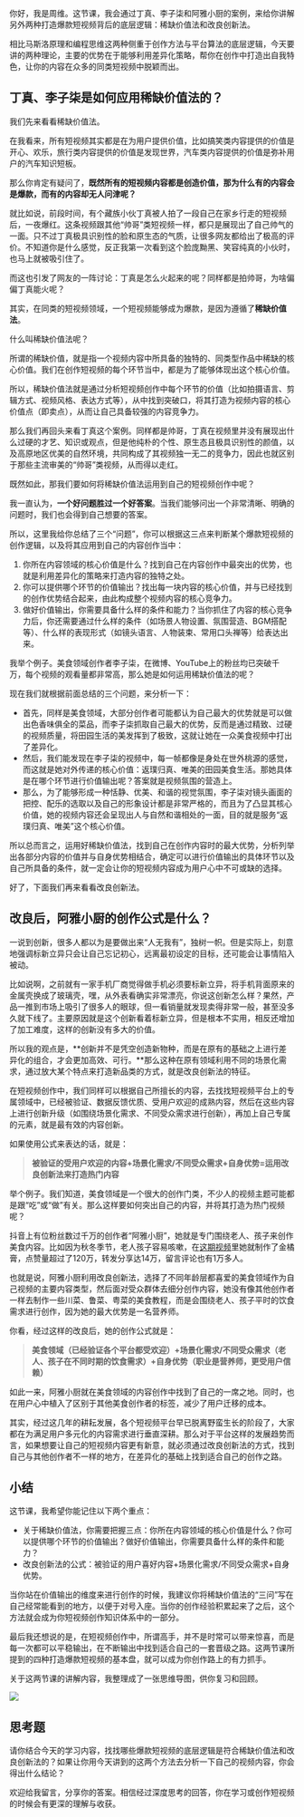 你好，我是周维。这节课，我会通过丁真、李子柒和阿雅小厨的案例，来给你讲解另外两种打造爆款短视频背后的底层逻辑：稀缺价值法和改良创新法。

相比马斯洛原理和编程思维这两种侧重于创作方法与平台算法的底层逻辑，今天要讲的两种理论，主要的优势在于能够利用差异化策略，帮你在创作中打造出自我特色，让你的内容在众多的同类短视频中脱颖而出。

## 丁真、李子柒是如何应用稀缺价值法的？

我们先来看看稀缺价值法。

在我看来，所有短视频其实都是在为用户提供价值，比如搞笑类内容提供的价值是开心、欢乐，旅行类内容提供的价值是发现世界，汽车类内容提供的价值是弥补用户的汽车知识短板。

那么你肯定有疑问了，**既然所有的短视频内容都是创造价值，那为什么有的内容会是爆款，而有的内容却无人问津呢？**

就比如说，前段时间，有个藏族小伙丁真被人拍了一段自己在家乡行走的短视频后，一夜爆红。这条视频跟其他“帅哥”类短视频一样，都只是展现出了自己帅气的一面。只不过丁真极具识别性的脸和原生态的气质，让很多网友都给出了极高的评价。不知道你是什么感觉，反正我第一次看到这个脸庞黝黑、笑容纯真的小伙时，也马上就被吸引住了。

而这也引发了网友的一阵讨论：丁真是怎么火起来的呢？同样都是拍帅哥，为啥偏偏丁真能火呢？

其实，在同类的短视频领域，一个短视频能够成为爆款，是因为遵循了**稀缺价值法**。

什么叫稀缺价值法呢？

所谓的稀缺价值，就是指一个视频内容中所具备的独特的、同类型作品中稀缺的核心价值。我们在创作短视频的每个环节当中，都是为了能够体现出这个核心价值。

所以，稀缺价值法就是通过分析短视频创作中每个环节的价值（比如拍摄语言、剪辑方式、视频风格、表达方式等），从中找到突破口，将其打造为视频内容的核心价值点（即卖点），从而让自己具备较强的内容竞争力。

那么我们再回头来看丁真这个案例。同样都是帅哥，丁真在视频里并没有展现出什么过硬的才艺、知识或观点，但是他纯朴的个性、原生态且极具识别性的颜值，以及高原地区优美的自然环境，共同构成了其视频独一无二的竞争力，因此也就区别于那些主流审美的“帅哥”类视频，从而得以走红。

既然如此，那我们要如何将稀缺价值法运用到自己的短视频创作中呢？

我一直认为，**一个好问题胜过一个好答案**。当我们能够问出一个非常清晰、明确的问题时，我们也会得到自己想要的答案。

所以，这里我给你总结了三个“问题”，你可以根据这三点来判断某个爆款短视频的创作逻辑，以及将其应用到自己的内容创作当中：

1. 你所在内容领域的核心价值是什么？找到自己在内容创作中最突出的优势，也就是利用差异化的策略来打造内容的独特之处。
2. 你可以提供哪个环节的价值输出？找出每一块内容的核心价值，并与已经找到的创作优势结合起来，由此构成整个视频内容的核心竞争力。
3. 做好价值输出，你需要具备什么样的条件和能力？当你抓住了内容的核心竞争力后，你还需要通过什么样的条件（如场景人物设置、氛围营造、BGM搭配等）、什么样的表现形式（如镜头语言、人物装束、常用口头禅等）给表达出来。

我举个例子。美食领域创作者李子柒，在微博、YouTube上的粉丝均已突破千万，每个视频的观看量都非常高，那么她是如何运用稀缺价值法的呢？

现在我们就根据前面总结的三个问题，来分析一下：

- 首先，同样是美食领域，大部分创作者可能都认为自己最大的优势就是可以做出色香味俱全的菜品，而李子柒抓取自己最大的优势，反而是通过精致、过硬的视频质量，将田园生活的美发挥到了极致，这就让她在一众美食视频中打出了差异化。
- 然后，我们能发现在李子柒的视频中，每一帧都像是身处在世外桃源的感觉，而这就是她对外传递的核心价值：返璞归真、唯美的田园美食生活。那她具体是在哪个环节进行价值输出呢？答案就是视频氛围的营造上。
- 那么，为了能够形成一种恬静、优美、和谐的视觉氛围，李子柒对镜头画面的把控、配乐的选取以及自己的形象设计都是非常严格的，而且为了凸显其核心价值，她的视频内容还会呈现出人与自然和谐相处的一面，目的就是服务“返璞归真、唯美”这个核心价值。

所以总而言之，运用好稀缺价值法，找到自己在创作内容时的最大优势，分析列举出各部分内容的价值并与自身优势相结合，确定可以进行价值输出的具体环节以及自己所具备的条件，就一定会让你的短视频内容成为用户心中不可或缺的选择。

好了，下面我们再来看看改良创新法。

## 改良后，阿雅小厨的创作公式是什么？

一说到创新，很多人都以为是要做出来“人无我有”，独树一帜。但是实际上，刻意地强调标新立异只会让自己忘记初心，远离最初设定的目标，还可能会让事情陷入被动。

比如说啊，之前就有一家手机厂商觉得做手机必须要标新立异，将手机背面原来的金属壳换成了玻璃壳，嘿，从外表看确实非常漂亮，你说这创新怎么样？果然，产品一推到市场上吸引了很多人的眼球，但一看销量就发现卖得非常一般，甚至没多久就下线了。主要原因就是这个创新看着标新立异，但是根本不实用，相反还增加了加工难度，这样的创新没有多大的价值。

所以我的观点是，**创新并不是凭空创造新物种，而是在原有的基础之上进行差异化的组合，才会更加高效、可行。**那么这种在原有领域利用不同的场景化需求，通过放大某个特点来打造新品类的方式，就是改良创新法的特征。

在短视频创作中，我们同样可以根据自己所擅长的内容，去找找短视频平台上的专属领域中，已经被验证、数据反馈优质、受用户欢迎的成熟内容，然后在这些内容上进行创新升级（如围绕场景化需求、不同受众需求进行创新），再加上自己专属的元素，就是最有效的内容创新。

如果使用公式来表达的话，就是：

> **被验证的受用户欢迎的内容+场景化需求/不同受众需求+自身优势=运用改良创新法来打造热门内容**

举个例子。我们知道，美食领域是一个很大的创作门类，不少人的视频主题可能都是跟“吃”或“做”有关。那么这样要如何突出自己的内容，并将其打造为热门视频呢？

抖音上有位粉丝数过千万的创作者“阿雅小厨”，她就是专门围绕老人、孩子来创作美食内容。比如因为秋冬季节，老人孩子容易咳嗽，在[这期视频](https://v.douyin.com/e1K6215/)里她就制作了金橘膏，点赞量超过了120万，转发分享达14万，留言评论也有1万多人。

也就是说，阿雅小厨利用改良创新法，选择了不同年龄层都喜爱的美食领域作为自己视频的主要内容类型，然后面对受众群体去细分创作内容，她没有像其他创作者一样去制作一些川菜、鲁菜、粤菜的美食教程，而是会围绕老人、孩子平时的饮食需求进行创作，因为她的最大优势是一名营养师。

你看，经过这样的改良后，她的创作公式就是：

> **美食领域（已经验证各个平台都受欢迎）+场景化需求/不同受众需求（老人、孩子在不同时期的饮食需求）+自身优势（职业是营养师，更受用户信赖）**

如此一来，阿雅小厨就在美食领域的内容创作中找到了自己的一席之地。同时，也在用户心中植入了区别于其他美食创作者的标签，减少了用户迁移的成本。

其实，经过这几年的耕耘发展，各个短视频平台早已脱离野蛮生长的阶段了，大家都在为满足用户多元化的内容需求进行垂直深耕。那么对于平台这样的发展趋势而言，如果想要让自己的短视频内容更有新意，就必须通过改良创新法的方式，找到自己与其他创作者不一样的地方，在差异化的基础上找到适合自己的创作之路。

## 小结

这节课，我希望你能记住以下两个重点：

- 关于稀缺价值法，你需要把握三点：你所在内容领域的核心价值是什么？你可以提供哪个环节的价值输出？做好价值输出，你需要具备什么样的条件和能力？
- 改良创新法的公式：被验证的用户喜好内容+场景化需求/不同受众需求+自身优势。

当你站在价值输出的维度来进行创作的时候，我建议你将稀缺价值法的“三问”写在自己经常能看到的地方，以便于对号入座。当你的创作经验积累起来了之后，这个方法就会成为你短视频创作知识体系中的一部分。

最后我还想说的是，在短视频创作中，所谓高手，并不是时常可以带来惊喜，而是每一次都可以平稳输出，在不断输出中找到适合自己的一套晋级之路。这两节课所提到的四种打造爆款短视频的基本盘，就可以成为你创作路上的有力抓手。

关于这两节课的讲解内容，我整理成了一张思维导图，供你复习和回顾。

![](https://static001.geekbang.org/resource/image/9d/66/9ded1051a2b2cf0d7c7dcd39a641ee66.jpg?wh=2000%2A1427)

## 思考题

请你结合今天的学习内容，找找哪些爆款短视频的底层逻辑是符合稀缺价值法和改良创新法的？如果让你用今天讲到的这两个方法去分析一下自己的视频内容，你会得出什么结论？

欢迎给我留言，分享你的答案。相信经过深度思考的回答，你在学习或创作短视频的时候会有更深的理解与收获。